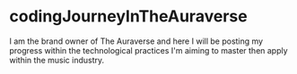 # codingJourneyInTheAuraverse
I am the brand owner of The Auraverse and here I will be posting my progress within the technological practices I'm aiming to master then apply within the music industry.
